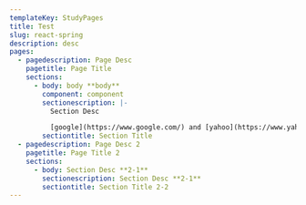 ```yaml
---
templateKey: StudyPages
title: Test
slug: react-spring
description: desc
pages:
  - pagedescription: Page Desc
    pagetitle: Page Title
    sections:
      - body: body **body**
        component: component
        sectionescription: |-
          Section Desc

          [google](https://www.google.com/) and [yahoo](https://www.yahoo.co.jp/)
        sectiontitle: Section Title
  - pagedescription: Page Desc 2
    pagetitle: Page Title 2
    sections:
      - body: Section Desc **2-1**
        sectionescription: Section Desc **2-1**
        sectiontitle: Section Title 2-2
---
```



